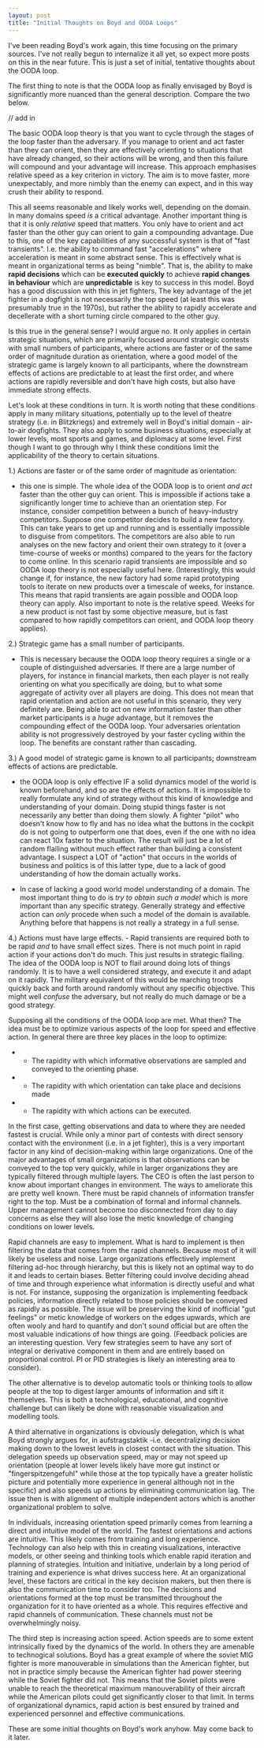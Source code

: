 ```yaml
---
layout: post
title: "Initial Thoughts on Boyd and OODA Loops"
---
```


I've been reading Boyd's work again, this time focusing on the primary sources. I've not really begun to internalize it all yet, so expect more posts on this 
in the near future. This is just a set of initial, tentative thoughts about the OODA loop.

The first thing to note is that the OODA loop as finally envisaged by Boyd is significantly more nuanced than the general description. Compare the two below.

// add in

The basic OODA loop theory is that you want to cycle through the stages of the loop faster than the adversary. If you manage to orient and act faster than they can orient,
then they are effectively orienting to situations that have already changed, so their actions will be wrong, and then this failure will compound and your advantage will increase.
This approach emphasises relative speed as a key criterion in victory. The aim is to move faster, more unexpectably, and more nimbly than the enemy can expect,
and in this way crush their ability to respond.

This all seems reasonable and likely works well, depending on the domain. In many domains speed *is* a critical advantage. Another important thing is that it is only 
*relative* speed that matters. You only have to orient and act faster than the other guy can orient to gain a compounding advantage. Due to this, one of the key capabilities
of any successful system is that of "fast transients". I.e. the ability to command fast "accelerations" where acceleration is meant in some abstract sense.
This is effectively what is meant in organizational terms as being "nimble".  That is, the ability to make **rapid decisions** which can be **executed quickly** to 
achieve **rapid changes in behaviour** which are **unpredictable** is key to success in this model. Boyd has a good discussion with this in jet fighters. 
The key advantage of the jet fighter in a dogfight is not necessarily the top speed (at least this was presumably true in the 1970s), but rather the ability to
rapidly accelerate and decellerate with a short turning circle compared to the other guy. 

Is this true in the general sense? I would argue no. It only applies in certain strategic situations, which are primarily focused around strategic contests with small numbers of participants,
where actions are faster or of the same order of magnitude duration as orientation, where a good model of the strategic game is largely known to all participants,
where the downstream effects of actions are predictable to at least the first order, and where actions are rapidly reversible and don't have high costs, but also have immediate strong effects.

Let's look at these conditions in turn. It is worth noting that these conditions apply in many military situations, potentially up to the level of theatre strategy (i.e. in Blitzkriegs)
and extremely well in Boyd's initial domain - air-to-air dogfights. They also apply to some business situations, especially at lower levels, most sports and games, and 
diplomacy at some level. First though I want to go through why I think these conditions limit the applicability of the theory to certain situations.

1.) Actions are faster or of the same order of magnitude as orientation:
  - this one is simple. The whole idea of the OODA loop is to orient *and act* faster than the other guy can orient. This is impossible if actions take a significantly longer time to achieve
  than an orientation step. For instance, consider competition between a bunch of heavy-industry competitors. Suppose one competitor decides to build a new factory. This can take years
  to get up and running and is essentially impossible to disguise from competitors. The competitors are also able to run analyses on the new factory and orient their own strategy to it
  (over a time-course of weeks or months) compared to the years for the factory to come online. In this scenario
  rapid transients are impossible and so OODA loop theory is not especially useful here. (Interestingly, this would change if, for instance, the new factory had some rapid prototyping tools to iterate on new products
  over a timescale of weeks, for instance. This means that rapid transients are again possible and OODA loop theory can apply. Also important to note is the relative speed. Weeks for a new product is not 
  fast by some objective measure, but is fast compared to how rapidly competitors can orient, and OODA loop theory applies).
 
2.) Strategic game has a small number of participants.
  - This is necessary because the OODA loop theory requires a single or a couple of distinguished adversaries. If there are a large number of players, for instance in financial markets,
  then each player is not really orienting on what you specifically are doing, but to what some aggregate of activity over all players are doing. This does not mean that rapid orientation and 
  action are not useful in this scenario, they very definitely are. Being able to act on new information faster than other market participants is a *huge* advantage, but it removes the compounding 
  effect of the OODA loop. Your adversaries orientation ability is not progressively destroyed by your faster cycling within the loop. The benefits are constant rather than cascading.
  
 3.) A good model of strategic game is known to all participants; downstream effects of actions are predictable. 
  - the OODA loop is only effective IF a solid dynamics model of the world is known beforehand, and so are the effects of actions. It is impossible to really formulate any kind of strategy
  without this kind of knowledge and understanding of your domain. Doing stupid things faster is not necessarily any better than doing them slowly. A fighter "pilot" who doesn't know how to fly and has
  no idea what the buttons in the cockpit do is not going to outperform one that does, even if the one with no idea can react 10x faster to the situation. The result will just be a lot of random flailing
  without much effect rather than building a consistent advantage. I suspect a LOT of "action" that occurs in the worlds of business and politics is of this latter type,
  due to a lack of good understanding of how the domain actually works.
  
  - In case of lacking a good world model understanding of a domain. The most important thing to do is *try to obtain such a model* which is more important than any specific strategy. 
  Generally strategy and effective action can *only* procede when such a model of the domain is available. Anything before that happens is not really a strategy in a full sense.
  
  4.) Actions must have large effects. 
    - Rapid transients are required both to be rapid *and* to have small effect sizes. There is not much point in rapid action if your actions don't do much.
  This just results in strategic flailing. The idea of the OODA loop is NOT to flail around doing lots of things randomly. It is to have a well considered strategy, and execute it and adapt on it
  rapidly. The military equivalent of this would be marching troops quickly back and forth around randomly without any specific objective. This might well *confuse* the adversary, but not really do much damage or be a good strategy. 
  
Supposing all the conditions of the OODA loop are met. What then? The idea must be to optimize various aspects of the loop for speed and effective action. In general there are three key places in the loop to optimize:
 * - The rapidity with which informative observations are sampled and conveyed to the orienting phase.
 * - The rapidity with which orientation can take place and decisions made
 * - The rapidity with which actions can be executed.
 
 In the first case, getting observations and data to where they are needed fastest is crucial. While only a minor part of contests with direct sensory contact with the environment (i.e. in a jet fighter), this is a very important factor in any kind of decision-making within large organizations. One of the major advantages of small organizations is that observations can be conveyed to the top very quickly, while in larger organizations they are typically filtered through multiple layers. The CEO is often the last person to know about important changes in environment. The ways to ameliorate this are pretty well known. There must be rapid channels of information transfer right to the top. Must be a combination of formal and informal channels. Upper management cannot become too disconnected from day to day concerns as else they will also lose the metic knowledge of changing conditions on lower levels. 
 
 Rapid channels are easy to implement. What is hard to implement is then filtering the data that comes from the rapid channels. Because most of it will likely be useless and noise. Large organizations effectively implement filtering ad-hoc through hierarchy, but this is likely not an optimal way to do it and leads to certain biases. Better filtering could involve deciding ahead of time and through experience what information is directly useful and what is not. For instance, supposing the organization is implementing feedback policies, information directly related to those policies should be conveyed as rapidly as possible. The issue will be preserving the kind of inofficial "gut feelings" or metic knowledge of workers on the edges upwards, which are often wooly and hard to quantify and don't sound official but are often the most valuable indications of how things are going. (Feedback policies are an interesting question. Very few strategies seem to have any sort of integral or derivative component in them and are entirely based on proportional control. PI or PID strategies is likely an interesting area to consider).
 
 The other alternative is to develop automatic tools or thinking tools to allow people at the top to digest larger amounts of information and sift it themselves. This is both a technological, educational, and cognitive challenge but can likely be done with reasonable visualization and modelling tools.
 
 A third alternative in organizations is obviously delegation, which is what Boyd strongly argues for, in aufstragstaktik -i.e. decentralizing decision making down to the lowest levels in closest contact with the situation. This delegation speeds up observation speed, may or may not speed up orientation (people at lower levels likely have more gut instinct or "fingerspitzengefuhl" while those at the top typically have a greater holistic picture and potentially more experience in general although not in the specific) and also speeds up actions by eliminating communication lag. The issue then is with alignment of multiple independent actors which is another organizational problem to solve.
 
 In individuals, increasing orientation speed primarily comes from learning a direct and intuitive model of the world. The fastest orientations and actions are intuitive. This likely comes from training and long experience. Technology can also help with this in creating visualizations, interactive models, or other seeing and thinking tools which enable rapid iteration and planning of strategies. Intuition and initiative, underlain by a long period of training and experience is what drives success here. At an organizational level, these factors are critical in the key decision makers, but then there is also the communication time to consider too. The decisions and orientations formed at the top must be transmitted throughout the organization for it to have oriented as a whole. This requires effective and rapid channels of communication. These channels must not be overwhelmingly noisy. 
 
The third step is increasing action speed. Action speeds are to some extent intrinsically fixed by the dynamics of the world. In others they are amenable to technogical solutions. Boyd has a great example of where the soviet MIG fighter is more manouverable in simulations than the American fighter, but not in practice simply because the American fighter had power steering while the Soviet fighter did not. This means that the Soviet pilots were unable to reach the theoretical maximum manouverability of their aircraft while the American pilots could get significantly closer to that limit. In terms of organizational dynamics, rapid action is best ensured by trained and experienced personnel and effective communications.

These are some initial thoughts on Boyd's work anyhow. May come back to it later.

  
 

